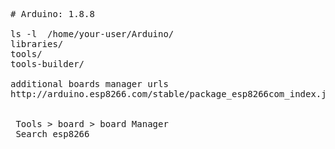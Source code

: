 <pre>
# Arduino: 1.8.8

ls -l  /home/your-user/Arduino/
libraries/
tools/
tools-builder/

additional boards manager urls
http://arduino.esp8266.com/stable/package_esp8266com_index.json  


 Tools > board > board Manager
 Search esp8266
</pre>


